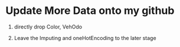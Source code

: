 # Update More Data onto my github

1. directly drop Color, VehOdo

2. Leave the Imputing and oneHotEncoding to the later stage